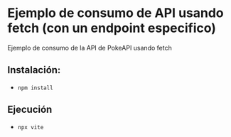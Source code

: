 # Ejemplo de consumo de API usando fetch (con un endpoint especifico)

Ejemplo de consumo de la API de PokeAPI usando fetch

## Instalación:

* ` npm install `

## Ejecución

* ` npx vite `